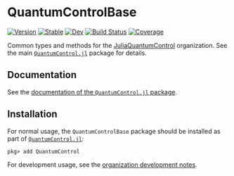 # QuantumControlBase

[![Version](https://juliahub.com/docs/General/QuantumControlBase/stable/version.svg)](https://juliahub.com/ui/Packages/General/QuantumControlBase)
[![Stable](https://img.shields.io/badge/docs-stable-blue.svg)](https://juliaquantumcontrol.github.io/QuantumControlBase.jl/)
[![Dev](https://img.shields.io/badge/docs-dev-blue.svg)](https://juliaquantumcontrol.github.io/QuantumControlBase.jl/dev)
[![Build Status](https://github.com/JuliaQuantumControl/QuantumControlBase.jl/workflows/CI/badge.svg)](https://github.com/JuliaQuantumControl/QuantumControlBase.jl/actions)
[![Coverage](https://codecov.io/gh/JuliaQuantumControl/QuantumControlBase.jl/branch/master/graph/badge.svg)](https://codecov.io/gh/JuliaQuantumControl/QuantumControlBase.jl)

Common types and methods for the [JuliaQuantumControl][] organization. See the main [`QuantumControl.jl`][QuantumControl] package for details.


## Documentation

See the [documentation of the `QuantumControl.jl` package](https://juliaquantumcontrol.github.io/QuantumControl.jl/).


## Installation

For normal usage, the `QuantumControlBase` package should be installed as part of [`QuantumControl.jl`][QuantumControl]:

~~~
pkg> add QuantumControl
~~~

For development usage, see the [organization development notes](https://github.com/JuliaQuantumControl#development).


[JuliaQuantumControl]: https://github.com/JuliaQuantumControl
[QuantumControl]: https://github.com/JuliaQuantumControl/QuantumControl.jl#readme
